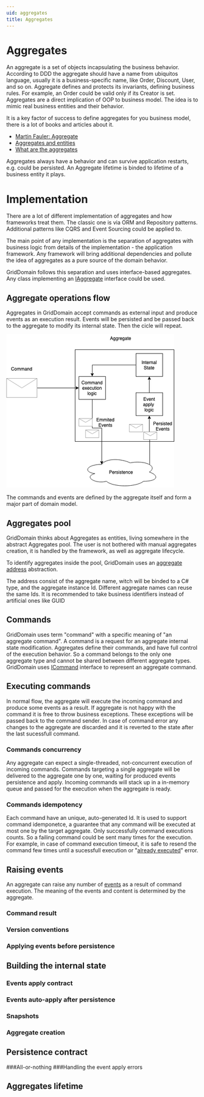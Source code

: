 ```yaml
---
uid: aggregates
title: Aggregates
---
```


# Aggregates

An aggregate is a set of objects incapsulating the business behavior. 
According to DDD the aggregate should have a name from ubiquitos language, 
usually it is a business-specific name, like Order, Discount, User, and so on. 
Aggregate defines and protects its invariants, defining business rules. 
For example, an Order could be valid only if its Creator is set. 
Aggregates are a direct implication of OOP to business model. 
The idea is to mimic real business entities and their behavior. 

It is a key factor of success to define aggregates for you business model, 
there is a lot of books and articles about it. 

* [Martin Fauler: Aggregate](https://martinfowler.com/bliki/DDD_Aggregate.html)
* [Aggregates and entities](http://thepaulrayner.com/blog/aggregates-and-entities-in-domain-driven-design/)
* [What are the aggregates](https://culttt.com/2014/12/17/aggregates-domain-driven-design/)

Aggregates always have a behavior and can survive application restarts, e.g. could be persisted. An Aggregate lifetime is binded to lifetime of a business entity it plays. 

# Implementation 

There are a lot of different implementation of aggregates and how frameworks treat them. The classic one is via ORM and Repository patterns. Additional patterns like CQRS and Event Sourcing could be applied to.

The main point of any implementation is the separation of aggregates with business logic from details of the implementation - the application framework. 
Any framework will bring additional dependencies and pollute the idea of aggregates as a pure source of the domain behavior.

GridDomain follows this separation and uses interface-based aggregates. 
Any class implementing an [IAggregate](xref:GridDomain.Aggregates.Abstractions.IAggregate) interface could be used. 

## Aggregate operations flow

Aggregates in GridDomain accept commands as external input and produce events as an execution result. Events will be persisted and be passed back to the aggregate to modify its internal state. Then the cicle will repeat.

![Aggregate operation flow](../../images/Aggregate_flow.png)

The commands and events are defined by the aggregate itself and form a major part of domain model. 

## Aggregates pool

  GridDomain thinks about Aggregates as entities, living somewhere in the abstract Aggregates pool. The user is not bothered with manual aggregates creation, it is handled by the framework, as well as aggregate lifecycle.

  To identify aggregates inside the pool, GridDomain uses an [aggregate address](xref:GridDomain.Aggregates.Abstractions.IAggregateAddress?title=IAggregateAddress) abstraction.  

  The address consist of the aggregate name, witch will be binded to a C# type, and the aggregate instance Id. Different aggregate names can reuse the same Ids. It is recommended to take business identifiers instead of artificial ones like GUID

## Commands 

  GridDomain uses term "command" with a specific meaning of "an aggregate command". A command is a request for an aggregate internal state modification. Aggregates define their commands, and have full control of the execution behavior. So a command belongs to the only one aggregate type and cannot be shared between different aggregate types. 
  GridDomain uses [ICommand](xref:GridDomain.Aggregates.Abstractions.ICommand?title=ICommand) interface to represent an aggregate command.  

## Executing commands 

  In normal flow, the aggregate will execute the incoming command and produce some events 
  as a result. If aggregate is not happy with the command it is free to throw business exceptions. These exceptions will be passed back to the command sender. In case of command error any changes to the aggregate are discarded and it is reverted to the state after the last sucessfull command. 

### Commands concurrency
Any aggregate can expect a single-threaded, not-concurrent execution of incoming commands. Commands targeting a single aggregate will be delivered to the aggregate one by one, waiting for produced events persistence and apply. 
Incoming commands will stack up in a in-memory queue and passed for the execution when the aggregate is ready. 

### Commands idempotency
  
  Each command have an unique, auto-generated Id. It is used to support command idemponetce, 
  a guarantee that any command will be executed at most one by the target aggregate. Only successfully command executions counts. So a failing command could be sent many times for the execution. For example, in case of command execution timeout, it is safe to resend the command few times until a sucessfull execution or "[already executed](xref:GridDomain.Aggregates.Abstractions.CommandAlreadyExecutedException)" error.  

## Raising events 

  An aggregate can raise any number of [events](xref:GridDomain.Aggregates.Abstractions.IDomainEvent) as a result of command execution. 
  The meaning of the events and content is determined by the aggregate. 
### Command result
### Version conventions
### Applying events before persistence 

## Building the internal state

### Events apply contract
### Events auto-apply after persistence
### Snapshots
### Aggregate creation

## Persistence contract

###All-or-nothing
###Handling the event apply errors


## Aggregates lifetime


